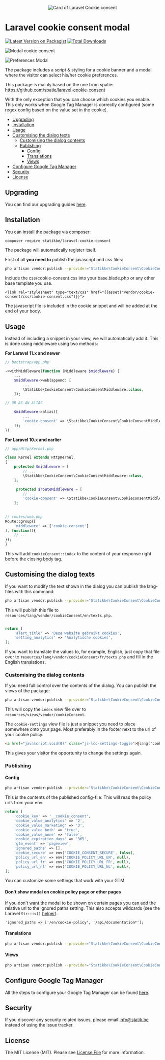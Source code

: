 <p align="center"><img src="docs/img/card.png" alt="Card of Laravel Cookie consent"></p>

# Laravel cookie consent modal
[![Latest Version on Packagist](https://img.shields.io/packagist/v/statikbe/laravel-cookie-consent.svg?style=flat-square)](https://packagist.org/packages/statikbe/llaravel-cookie-consent)
[![Total Downloads](https://img.shields.io/packagist/dt/statikbe/laravel-cookie-consent.svg?style=flat-square)](https://packagist.org/packages/statikbe/laravel-cookie-consent)


![Modal cookie consent](docs/img/modal.png?raw=true "Modal for Cookie consent")

![Preferences Modal](docs/img/preferences.png?raw=true "Preferences for cookies")


The package includes a script & styling for a cookie banner and a modal where the visitor can select his/her cookie preferences.

This package is mainly based on the one from spatie: https://github.com/spatie/laravel-cookie-consent

With the only exception that you can choose which cookies you enable.
This only works when Google Tag Manager is correctly configured (some regex config based on the value set in the cookie).

* [Upgrading](upgrading.md)
* [Installation](#installation)
* [Usage](#usage)
* [Customising the dialog texts](#customising-the-dialog-texts)
    + [Customising the dialog contents](#customising-the-dialog-contents)
    + [Publishing](#publishing)
      - [Config](#config)
      - [Translations](#translations)
      - [Views](#views)
* [Configure Google Tag Manager](#configure-google-tag-manager)
* [Security](#security)
* [License](#license)
   

## Upgrading
You can find our upgrading guides [here](upgrading.md).

## Installation

You can install the package via composer:

``` bash
composer require statikbe/laravel-cookie-consent
```

The package will automatically register itself.

First of all **you need to** publish the javascript and css files:
```bash
php artisan vendor:publish --provider="Statikbe\CookieConsent\CookieConsentServiceProvider" --tag="cookie-public"
```

Include the css/cookie-consent.css into your base.blade.php or any other base template you use.
```
<link rel="stylesheet" type="text/css" href="{{asset("vendor/cookie-consent/css/cookie-consent.css")}}">
```

The javascript file is included in the cookie snippet and will be added at the end of your body.
## Usage

Instead of including a snippet in your view, we will automatically add it. This is done using middleware using two methods:

__For Laravel 11.x and newer__

```php
// bootstrap/app.php

->withMiddleware(function (Middleware $middleware) {
    ...
    $middleware->web(append: [
        ...
        \Statikbe\CookieConsent\CookieConsentMiddleware::class,
    ]);

// OR AS AN ALIAS

    $middleware->alias([
        ...
        'cookie-consent' => \Statikbe\CookieConsent\CookieConsentMiddleware::class,
    ]);
})

```
__For Laravel 10.x and earlier__

```php
// app/Http/Kernel.php

class Kernel extends HttpKernel
{
    protected $middleware = [
        // ...
        \Statikbe\CookieConsent\CookieConsentMiddleware::class,
    ];

     protected $routeMiddleware = [
        // ...
        'cookie-consent' => \Statikbe\CookieConsent\CookieConsentMiddleware::class,
    ];
    
    
// routes/web.php
Route::group([
    'middleware' => ['cookie-consent']
], function(){
    // ...
});
}
```

This will add `cookieConsent::index` to the content of your response right before the closing body tag.

## Customising the dialog texts

If you want to modify the text shown in the dialog you can publish the lang-files with this command:

```bash
php artisan vendor:publish --provider="Statikbe\CookieConsent\CookieConsentServiceProvider" --tag="cookie-lang"
```

This will publish this file to `resources/lang/vendor/cookieConsent/en/texts.php`.
 ```php
 
 return [
     'alert_title' => 'Deze website gebruikt cookies',
     'setting_analytics' => 'Analytische cookies',
 ];
 ```
 
 If you want to translate the values to, for example, English, just copy that file over to `resources/lang/vendor/cookieConsent/fr/texts.php` and fill in the English translations.
 
### Customising the dialog contents

If you need full control over the contents of the dialog. You can publish the views of the package:

```bash
php artisan vendor:publish --provider="Statikbe\CookieConsent\CookieConsentServiceProvider" --tag="cookie-views"
```

This will copy the `index`  view file over to `resources/views/vendor/cookieConsent`.

The `cookie-settings` view file is just a snippet you need to place somewhere onto your page. Most preferably in the footer next to the url of your cookie policy.

```html 
<a href="javascript:void(0)" class="js-lcc-settings-toggle">@lang('cookie-consent::texts.alert_settings')</a>
```

This gives your visitor the opportunity to change the settings again.
### Publishing
#### Config

```bash
php artisan vendor:publish --provider="Statikbe\CookieConsent\CookieConsentServiceProvider" --tag="cookie-config"
```
This is the contents of the published config-file:
This will read the policy urls from your env. 
```php
return [
    'cookie_key' => '__cookie_consent',
    'cookie_value_analytics' => '2',
    'cookie_value_marketing' => '3',
    'cookie_value_both' => 'true',
    'cookie_value_none' => 'false',
    'cookie_expiration_days' => '365',
    'gtm_event' => 'pageview',
    'ignored_paths' => [],
    'cookie_secure' => env('COOKIE_CONSENT_SECURE', false),
    'policy_url_en' => env('COOKIE_POLICY_URL_EN', null),
    'policy_url_fr' => env('COOKIE_POLICY_URL_FR', null),
    'policy_url_nl' => env('COOKIE_POLICY_URL_NL', null),
];
```
You can customize some settings that work with your GTM.

#### Don't show modal on cookie policy page or other pages
If you don't want the modal to be shown on certain pages you can add the relative url to the ignored paths setting. This also accepts wildcards (see the Laravel `Str::is()` [helper](https://laravel.com/docs/9.x/helpers#method-str-is)).
```
'ignored_paths => ['/en/cookie-policy', '/api/documentation*'];
```

#### Translations

```bash
php artisan vendor:publish --provider="Statikbe\CookieConsent\CookieConsentServiceProvider" --tag="cookie-lang"
```

#### Views

```bash
php artisan vendor:publish --provider="Statikbe\CookieConsent\CookieConsentServiceProvider" --tag="cookie-views"
```

## Configure Google Tag Manager
All the steps to configure your Google Tag Manager can be found [here](docs/google-tag-manager.md).


## Security

If you discover any security related issues, please email [info@statik.be](mailto:info@statik.be) instead of using the issue tracker.

## License

The MIT License (MIT). Please see [License File](LICENSE.md) for more information.
